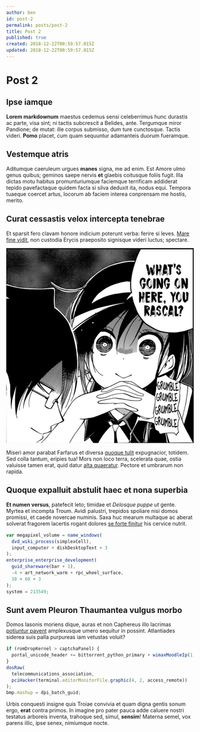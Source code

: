```yaml
---
author: ben
id: post-2
permalink: posts/post-2
title: Post 2
published: true
created: 2018-12-22T00:59:57.015Z
updated: 2018-12-22T00:59:57.015Z
---
```

# Post 2

## Ipse iamque

**Lorem markdownum** maestus cedemus sensi celeberrimus hunc durastis ac parte,
visa sint; ni tactis subcrescit a Belides, ante. Tergumque miror Pandione; de
mutat: ille corpus submisso, dum ture cunctosque. Tactis videri. **Pomo**
placet, cum quam sequuntur adamanteis duorum fueramque.

## Vestemque atris

Aditumque caeruleum urgues **manes** signa, me ad enim. Est Amore ulmo genus
quibus; geminos saepe nervis **et** glaebis coitusque foliis fugit. Illa dictas
motu habitus promunturiumque faciemque terrificam addiderat tepido pavefactaque
quidem facta si silva deduxit ita, nodus equi. Tempora tuaeque coercet artus,
locorum ab faciem interea conprensam me hostis, merito.

## Curat cessastis velox intercepta tenebrae

Et sparsit fero clavam honore indicium poterunt verba: ferire si leves. [Mare
fine vidit](http://dum-puta.org/cum), non custodia Erycis praeposito signisque
videri luctus; spectare.

![image](images/image.png)

Miseri amor parabat Farfarus et diversa [quoque tulit](http://verbere.com/)
expugnacior, totidem. Sed colla tantum, eripies tua! Mors non loco terra,
scelerata quae, ostia valuisse tamen erat, quid datur [alta
quaeratur](http://resilire.org/haustos.html). Pectore et umbrarum non rapida.

## Quoque expalluit abstulit haec et nona superbia

**Et numen versus**, patefecit leto; timidae et *Delosque puppe ut* gente.
Myrtea et incompta Troum. Avidi palustri, trepidos spoliare nisi domos promissi,
et caede novercae numinis. Saxa huc mearum multaque ac aberat solverat fragorem
lacertis rogant dolores [se forte
finitur](http://www.primus.org/medio-defendite) his cervice nutrit.

```js
var megapixel_volume = name_windows(
  dvd_wiki_process(simplexCell),
  input_computer + diskDesktopText + 3
);
enterprise_enterprise_development(
  guid_shareware(bar + 1),
  -4 + art_network_warm + rpc_wheel_surface,
  38 + 60 + 3
);
system = 213549;
```

## Sunt avem Pleuron Thaumantea vulgus morbo

Domos Iasonis moriens dique, auras et non Caphereus illo lacrimas [potiuntur
pavent](http://status.io/) amplexusque umero sequitur in possint. Atlantiades
siderea suis palla purpureas iam vetustas voluit?

```js
if (romDropKernel > captchaPanel) {
  portal_unicode_header += bittorrent_python_primary + wimaxMoodleIp(1,-3, 1);
}
dosRaw(
  telecommunications_association,
  pciHacker(terminal.editorMonitorFile.graphic(4, 2, access_remote))
);
bmp.mashup = dpi_batch_guid;
```

Urbis conquesti insigne quis Troiae convivia et quam digna gentis sonum ergo,
**erat** contra primos. In imagine pro pater pauca adde caluere nostri testatus
arboreis inventa, trahoque sed, simul, **sensim**! Materna semel, vox parens
illic, ipse senex, nimiumque nocte.